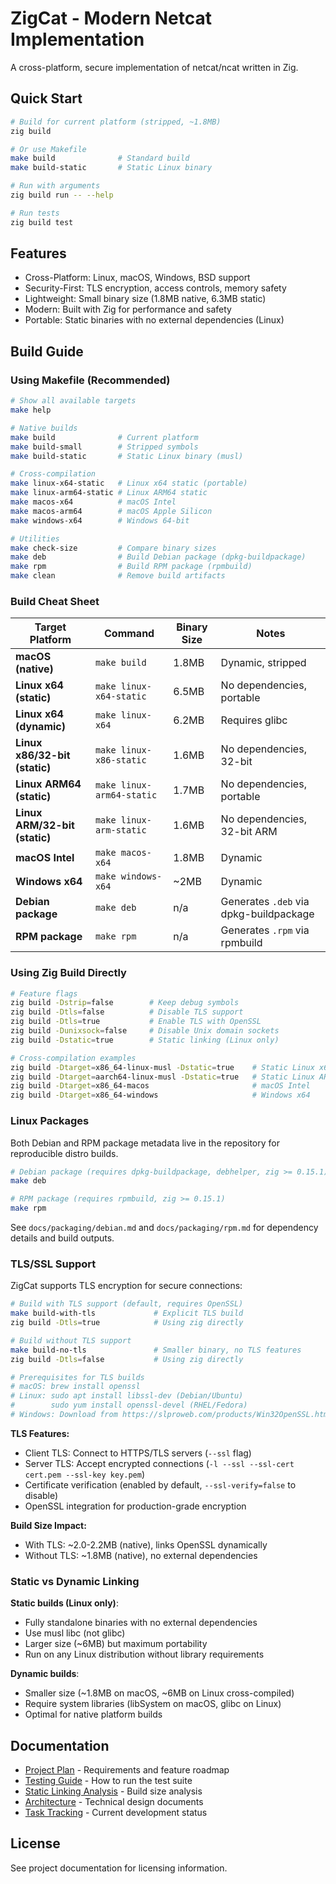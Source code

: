 # ZigCat - Modern Netcat Implementation

A cross-platform, secure implementation of netcat/ncat written in Zig.

## Quick Start

```bash
# Build for current platform (stripped, ~1.8MB)
zig build

# Or use Makefile
make build              # Standard build
make build-static       # Static Linux binary

# Run with arguments
zig build run -- --help

# Run tests
zig build test
```

## Features

- Cross-Platform: Linux, macOS, Windows, BSD support
- Security-First: TLS encryption, access controls, memory safety
- Lightweight: Small binary size (1.8MB native, 6.3MB static)
- Modern: Built with Zig for performance and safety
- Portable: Static binaries with no external dependencies (Linux)

## Build Guide

### Using Makefile (Recommended)

```bash
# Show all available targets
make help

# Native builds
make build              # Current platform
make build-small        # Stripped symbols
make build-static       # Static Linux binary (musl)

# Cross-compilation
make linux-x64-static   # Linux x64 static (portable)
make linux-arm64-static # Linux ARM64 static
make macos-x64          # macOS Intel
make macos-arm64        # macOS Apple Silicon
make windows-x64        # Windows 64-bit

# Utilities
make check-size         # Compare binary sizes
make deb                # Build Debian package (dpkg-buildpackage)
make rpm                # Build RPM package (rpmbuild)
make clean              # Remove build artifacts
```

### Build Cheat Sheet

| Target Platform | Command | Binary Size | Notes |
|----------------|---------|-------------|-------|
| **macOS (native)** | `make build` | 1.8MB | Dynamic, stripped |
| **Linux x64 (static)** | `make linux-x64-static` | 6.5MB | No dependencies, portable |
| **Linux x64 (dynamic)** | `make linux-x64` | 6.2MB | Requires glibc |
| **Linux x86/32-bit (static)** | `make linux-x86-static` | 1.6MB | No dependencies, 32-bit |
| **Linux ARM64 (static)** | `make linux-arm64-static` | 1.7MB | No dependencies, portable |
| **Linux ARM/32-bit (static)** | `make linux-arm-static` | 1.6MB | No dependencies, 32-bit ARM |
| **macOS Intel** | `make macos-x64` | 1.8MB | Dynamic |
| **Windows x64** | `make windows-x64` | ~2MB | Dynamic |
| **Debian package** | `make deb` | n/a | Generates `.deb` via dpkg-buildpackage |
| **RPM package** | `make rpm` | n/a | Generates `.rpm` via rpmbuild |

### Using Zig Build Directly

```bash
# Feature flags
zig build -Dstrip=false        # Keep debug symbols
zig build -Dtls=false          # Disable TLS support
zig build -Dtls=true           # Enable TLS with OpenSSL
zig build -Dunixsock=false     # Disable Unix domain sockets
zig build -Dstatic=true        # Static linking (Linux only)

# Cross-compilation examples
zig build -Dtarget=x86_64-linux-musl -Dstatic=true    # Static Linux x64
zig build -Dtarget=aarch64-linux-musl -Dstatic=true   # Static Linux ARM64
zig build -Dtarget=x86_64-macos                       # macOS Intel
zig build -Dtarget=x86_64-windows                     # Windows x64
```

### Linux Packages

Both Debian and RPM package metadata live in the repository for reproducible distro builds.

```bash
# Debian package (requires dpkg-buildpackage, debhelper, zig >= 0.15.1)
make deb

# RPM package (requires rpmbuild, zig >= 0.15.1)
make rpm
```

See `docs/packaging/debian.md` and `docs/packaging/rpm.md` for dependency details and build outputs.

### TLS/SSL Support

ZigCat supports TLS encryption for secure connections:

```bash
# Build with TLS support (default, requires OpenSSL)
make build-with-tls             # Explicit TLS build
zig build -Dtls=true            # Using zig directly

# Build without TLS support
make build-no-tls               # Smaller binary, no TLS features
zig build -Dtls=false           # Using zig directly

# Prerequisites for TLS builds
# macOS: brew install openssl
# Linux: sudo apt install libssl-dev (Debian/Ubuntu)
#        sudo yum install openssl-devel (RHEL/Fedora)
# Windows: Download from https://slproweb.com/products/Win32OpenSSL.html
```

**TLS Features:**
- Client TLS: Connect to HTTPS/TLS servers (`--ssl` flag)
- Server TLS: Accept encrypted connections (`-l --ssl --ssl-cert cert.pem --ssl-key key.pem`)
- Certificate verification (enabled by default, `--ssl-verify=false` to disable)
- OpenSSL integration for production-grade encryption

**Build Size Impact:**
- With TLS: ~2.0-2.2MB (native), links OpenSSL dynamically
- Without TLS: ~1.8MB (native), no external dependencies

### Static vs Dynamic Linking

**Static builds (Linux only)**:
- Fully standalone binaries with no external dependencies
- Use musl libc (not glibc)
- Larger size (~6MB) but maximum portability
- Run on any Linux distribution without library requirements

**Dynamic builds**:
- Smaller size (~1.8MB on macOS, ~6MB on Linux cross-compiled)
- Require system libraries (libSystem on macOS, glibc on Linux)
- Optimal for native platform builds

## Documentation

- [Project Plan](docs/PLAN.md) - Requirements and feature roadmap
- [Testing Guide](docs/TESTS.md) - How to run the test suite
- [Static Linking Analysis](docs/STATIC_LINKING_ANALYSIS.md) - Build size analysis
- [Architecture](docs/architecture/) - Technical design documents
- [Task Tracking](docs/TODO.md) - Current development status

## License

See project documentation for licensing information.
